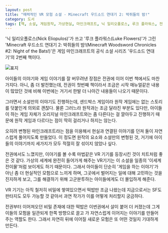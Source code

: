 ```yaml
---
layout: post
title: "매력적인 VR 모험 소설 - Minecraft 우드소드 연대기 2: 박쥐들의 밤!"
category: 도서
tags: [책, 소설, 게임원작, 가상현실, 마인크래프트, 닉 일리오폴로스, 루크 플라워스, 전인표, 영진닷컴, 서평]
---
```


'닉 일리오폴로스(Nick Eliopulos)'가 쓰고
'루크 플라워스(Luke Flowers)'가 그린
'Minecraft 우드소드 연대기 2: 박쥐들의 밤!(Minecraft Woodsword Chronicles #2: Night of the Bats!)'은
게임 마인크래프트의 공식 소설 시리즈 '우드소드 연대기'의 2번째 책이다.

![표지](https://lh3.googleusercontent.com/fVpI8Kep-rc1CPB-yIZTc71mqXkjrqtqlATvK6SkDHDQ07kqWvMf96DIvGmcbvNYVmoVbjYrFJCLCA=s480)

아이들의 이야기와 게임 이야기를 잘 버무려낸 장점은
전권에 이어 이번 책에서도 마찬가지다.
아니, 좀 더 발전했는데,
전권이 첫번째 책이라서 조금은 시작 매뉴얼같은 내용이 많았던 것에 비해
이번에는 거기서 한발 더 나아간 내용들이 나오기 때문이다.

그러면서 소설만의 이야기도 진행하는데,
샌드박스 게임이라 원작 게임에는 없는 스토리를 덧붙인게 의외로 괜찮다.
물론 그러느라 원작과는 조금 달라진 부분도 있다만,
아이들이 하는 게임 자체가 오리지널 마인크래프트와는 좀 다른다는 걸 깔아두고 진행하기 때문에
원작 게임과 다르다는 점이 딱히 걸리거나 하지는 않는다.

오히려 변형된 마인크래프트라는 점을 이용해서
현실과 연결된 이야기를 던져 둘이 자연스럽게 풀어지도록 만들었다.
이 정도면 원작의 요소와 소설만의 변형된 것,
거기에 아이들의 이야기까지 세가지가 모두 적절히 잘 섞이지 않았나 싶다.

전권에서도 느꼈지만, 이야기를 볼 수록 마법같은 VR 기기를 등장시킨 것이 치트처럼 좋은 것 같다.
가상의 세계에 완전히 들어가게 해주는 VR기기는
이 소설을 일종의 '이세계 전이물'처럼 보이게도 하기 때문이다.
그래서 아이들이 단순히 '게임을 하는 이야기'가 아닌 좀 더 현실적인 모험으로 느끼게 하며,
그곳에서 벌어지는 일에 대해 고민하는 것을 진지하게 보고,
그를 해결하기 위해 고군분투하는 아이들에게도 더 몰입하게 해준다.

VR 기기는 아직 철저히 비밀에 쌓여있으면서 떡밥만 조금 나왔는데
지금으로서는 SF도 판타지도 모두 가능할 것 같아서
과연 작가가 이를 어떻게 처리할지 궁금하다.

전권부터 이어져오던 비밀 존재에 대한 떡밥은 이번권에서 살이 붙어 더 커졌는데
그게 이들의 모험을 일관되게 한쪽 방향으로 끌고 가
자연스럽게 이어지는 이야기를 만들어 주는 역할도 한다.
그래서 자연히 뒤에 이어질 새로운 모험은 또 어떤 것일지 기대하게 만든다.
